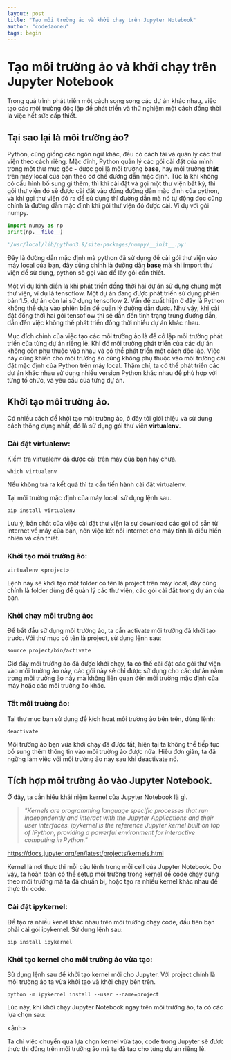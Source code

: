 ```yaml
---
layout: post
title: "Tạo môi trường ảo và khởi chạy trên Jupyter Notebook"
author: "codedaoneu"
tags: begin
---
```


# Tạo môi trường ảo và khởi chạy trên Jupyter Notebook

Trong quá trình phát triển một cách song song các dự án khác nhau, việc tạo các môi trường độc lập để phát triển và thử nghiệm một cách đồng thời là việc hết sức cấp thiết. 

## Tại sao lại là môi trường ảo?

Python, cũng giống các ngôn ngữ khác, đều có cách tải và quản lý các thư viện theo cách riêng. Mặc đinh, Python quản lý các gói cài đặt của mình trong một thư mục gốc - được gọi là môi trường **base**, hay môi trường **thật** trên máy local của bạn theo cơ chế đường dẫn mặc định. Tức là khi không có cấu hình bổ sung gì thêm, thì khi cài đặt và gọi một thư viện bất kỳ, thì gói thư viện đó sẽ được cài đặt vào đúng đường dẫn mặc định của python, và khi gọi thư viện đó ra để sử dụng thì đường dẫn mà nó tự động đọc cũng chính là đường dẫn mặc định khi gói thư viện đó được cài.
Ví dụ với gói numpy.

```python
import numpy as np
print(np.__file__)

'/usr/local/lib/python3.9/site-packages/numpy/__init__.py'
```

Đây là đường dẫn mặc định mà python đã sử dụng để cài gói thư viện vào máy local của bạn, đây cũng chính là đường dẫn **base** mà khi import thư viện để sử dụng, python sẽ gọi vào để lấy gói cần thiết.

Một ví dụ kinh điển là khi phát triển đồng thời hai dự án sử dụng chung một thư viện, ví dụ là tensoflow. Một dự án đang được phát triển sử dụng phiên bản 1.5, dự án còn lại sử dụng tensoflow 2. Vấn đề xuất hiện ở đây là Python không thể dựa vào phiên bản để quản lý đường dẫn được. Như vậy, khi cài đặt đồng thời hai gói tensoflow thì sẽ dẫn đến tình trạng trùng đường dẫn, dẫn đến việc không thể phát triển đồng thời nhiều dự án khác nhau.

Mục đích chính của việc tạo các môi trường ảo là để cô lập môi trường phát triển của từng dự án riêng lẻ. Khi đó môi trường phát triển của các dự án không còn phụ thuộc vào nhau và có thể phát triển một cách độc lập. Việc này cũng khiến cho môi trường ảo cũng không phụ thuộc vào môi trường cài đặt mặc định của Python trên máy local. Thậm chí, ta có thể phát triển các dự án khác nhau sử dụng nhiều version Python khác nhau để phù hợp với từng tổ chức, và yêu cầu của từng dự án.

## Khởi tạo môi trường ảo.

Có nhiều cách để khởi tạo môi trường ảo, ở đây tôi giới thiệu và sử dụng cách thông dụng nhất, đó là sử dụng gói thư viện **virtualenv**.

### Cài đặt virtualenv:

Kiểm tra virtualenv đã được cài trên máy của bạn hay chưa.

```
which virtualenv
```

Nếu không trả ra kết quả thì ta cần tiến hành cài đặt virtualenv.

Tại môi trường mặc định của máy local. sử dụng lệnh sau.

```
pip install virtualenv
```

Lưu ý, bản chất của việc cài đặt thư viện là sự download các gói có sẵn từ internet về máy của bạn, nên việc kết nối internet cho máy tính là điều hiển nhiên và cần thiết.

### Khởi tạo môi trường ảo:

```
virtualenv <project>
```

Lệnh này sẽ khởi tạo một folder có tên là project trên máy local, đây cũng chính là folder dùng để quản lý các thư viện, các gói cài đặt trong dự án của bạn.

### Khởi chạy môi trường ảo:

Để bắt đầu sử dụng môi trường ảo, ta cần activate môi trường đã khởi tạo trước.
Với thư mục có tên là project, sử dụng lệnh sau:

```
source project/bin/activate
```

Giờ đây môi trường ảo đã được khởi chạy, ta có thể cài đặt các gói thư viện vào môi trường ảo này, các gói này sẽ chỉ được sử dụng cho các dự án nằm trong môi trường ảo này mà không liên quan đến môi trường mặc định của máy hoặc các môi trường ảo khác.

### Tắt môi trường ảo:

Tại thư mục bạn sử dụng để kích hoạt môi trường ảo bên trên, dùng lệnh:

```
deactivate
```

Môi trường ảo bạn vừa khởi chạy đã được tắt, hiện tại ta không thể tiếp tục bổ sung thêm thông tin vào môi trường ảo được nữa. Hiểu đơn giản, ta đã ngừng làm việc với môi trường ảo này sau khi deactivate nó.

## Tích hợp môi trường ảo vào Jupyter Notebook.

Ở đây, ta cần hiểu khái niệm kernel của Jupyter Notebook là gì.

> *"Kernels are programming language specific processes that run independently and interact with the Jupyter Applications and their user interfaces. ipykernel is the reference Jupyter kernel built on top of IPython, providing a powerful environment for interactive computing in Python."*

<https://docs.jupyter.org/en/latest/projects/kernels.html>

Kernel là nơi thực thi mỗi câu lệnh trong mỗi cell của Jupyter Notebook. Do vậy, ta hoàn toàn có thể setup môi trường trong kernel để code chạy đúng theo môi trường mà ta đã chuẩn bị, hoặc tạo ra nhiều kernel khác nhau để thực thi code.

### Cài đặt ipykernel:

Để tạo ra nhiều kenel khác nhau trên môi trường chạy code, đầu tiên bạn phải cài gói ipykernel. Sử dụng lệnh sau:

```
pip install ipykernel
```

### Khởi tạo kernel cho môi trường ảo vừa tạo:

Sử dụng lệnh sau để khởi tạo kernel mới cho Jupyter. Với project chính là môi trường ảo ta vừa khởi tạo và khởi chạy bên trên.

```
python -m ipykernel install --user --name=project
```

Lúc này, khi khởi chạy Jupyter Notebook ngay trên môi trường ảo, ta có các lựa chọn sau:

<ảnh>

Ta chỉ việc chuyển qua lựa chọn kernel vừa tạo, code trong Jupyter sẽ được thực thi đúng trên môi trường ảo mà ta đã tạo cho từng dự án riêng lẻ.

